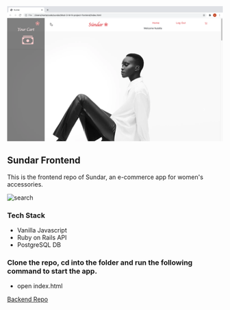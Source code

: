![](./node_modules/popper.js/src/Sundar.png)

## Sundar Frontend

This is the frontend repo of Sundar, an e-commerce app for women's accessories.

![search](./assets/SundarCaroselGif.gif)

### Tech Stack

* Vanilla Javascript
* Ruby on Rails API
* PostgreSQL DB

### Clone the repo, cd into the folder and run the following command to start the app.

* open index.html

[Backend Repo](https://github.com/21shield/Mod-3-MN-backend)
